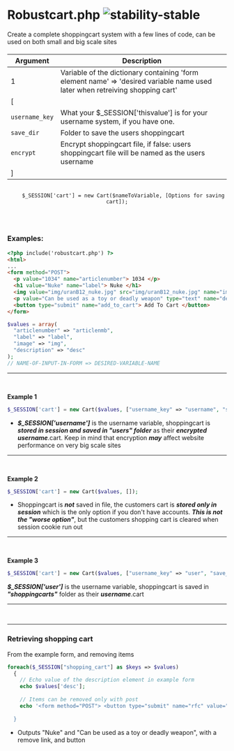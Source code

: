 # Robustcart.php ![stability-stable](https://img.shields.io/badge/stability-stable-green.svg)

Create a complete shoppingcart system with a few lines of code, can be used on both small and big scale sites<br>

#### 
| Argument | Description |
| --- | --- |
|  1  | Variable of the dictionary containing 'form element name' => 'desired variable name used later when retreiving shopping cart' |
|  [  |  |
| `username_key`  | What your $_SESSION['thisvalue'] is for your username system, if you have one. |
| `save_dir`  | Folder to save the users shoppingcart |
| `encrypt`  | Encrypt shoppingcart file, if false: users shoppingcart file will be named as the users username |
|  ]  |  |
<p align="center">
  <code>
    $_SESSION['cart'] = new Cart($nameToVariable, [Options for saving cart]);
  </code>
 </p>
<br>

### Examples:
```html
<?php include('robustcart.php') ?>
<html>
...
<form method="POST">
  <p value="1034" name="articlenumber"> 1034 </p>
  <h1 value="Nuke" name="label"> Nuke </h1>
  <img value="img/uranB12_nuke.jpg" src="img/uranB12_nuke.jpg" name="image">
  <p value="Can be used as a toy or deadly weapon" type="text" name="description"> Can be used as a toy or deadly weapon </p>
  <button type="submit" name="add_to_cart"> Add To Cart </button>
</form>
```
```php
$values = array(
  "articlenumber" => "articlenmb", 
  "label" => "label",
  "image" => "img",
  "description" => "desc"
);
// NAME-OF-INPUT-IN-FORM => DESIRED-VARIABLE-NAME
```
___

<br>

**Example 1**
```php
$_SESSION['cart'] = new Cart($values, ["username_key" => "username", "save_dir" => "users", "encrypt" => TRUE]);
```
- ***$_SESSION['username']*** is the username variable, shoppingcart is ***stored in session and saved in "users" folder*** as their ***encrypted username***.cart. Keep in mind that encryption ***may*** affect website performance on very big scale sites
___

<br>

**Example 2**
```php
$_SESSION['cart'] = new Cart($values, []);
```
- Shoppingcart is ***not*** saved in file, the customers cart is ***stored only in session*** which is the only option if you don't have accounts. ***This is not the "worse option"***, but the customers shopping cart is cleared when session cookie run out
___

<br>

**Example 3**
```php
$_SESSION['cart'] = new Cart($values, ["username_key" => "user", "save_dir" => "shoppingcarts", "encrypt" => FALSE);
```
***$_SESSION['user']*** is the username variable, shoppingcart is saved in ***"shoppingcarts"*** folder as their ***username***.cart
___

<br>

___
### Retrieving shopping cart
From the example form, and removing items
```php
foreach($_SESSION["shopping_cart"] as $keys => $values)
  {
    // Echo value of the description element in example form
    echo $values['desc'];
 
    // Items can be removed only with post
    echo '<form method="POST"> <button type="submit" name="rfc" value="'.$values['cart_index'].'"> Remove </button> </form>;
    
  }
```
- Outputs "Nuke" and "Can be used as a toy or deadly weapon", with a remove link, and button
